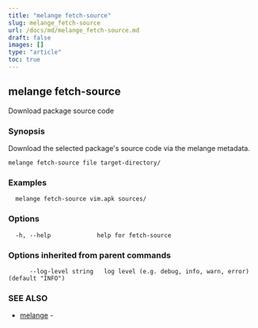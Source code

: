 ```yaml
---
title: "melange fetch-source"
slug: melange_fetch-source
url: /docs/md/melange_fetch-source.md
draft: false
images: []
type: "article"
toc: true
---
```

## melange fetch-source

Download package source code

### Synopsis

Download the selected package's source code via the melange metadata.

```
melange fetch-source file target-directory/
```

### Examples

```
  melange fetch-source vim.apk sources/
```

### Options

```
  -h, --help             help for fetch-source
```

### Options inherited from parent commands

```
      --log-level string   log level (e.g. debug, info, warn, error) (default "INFO")
```

### SEE ALSO

* [melange](/docs/md/melange.md)	 - 

